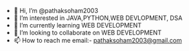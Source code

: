 - 👋 Hi, I’m @pathaksoham2003
- 👀 I’m interested in JAVA,PYTHON,WEB DEVLOPMENT, DSA
- 🌱 I’m currently learning WEB DEVELOPMENT
- 💞️ I’m looking to collaborate on WEB DEVELOPMENT
- 📫 How to reach me email:- pathaksoham2003@gmail.com

<!---
pathaksoham2003/pathaksoham2003 is a ✨ special ✨ repository because its `README.md` (this file) appears on your GitHub profile.
You can click the Preview link to take a look at your changes.
--->
